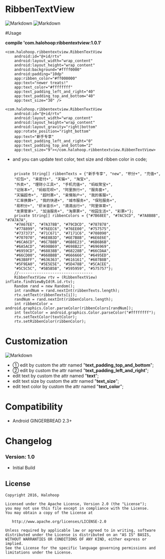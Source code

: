 # RibbenTextView

![Markdown](http://i2.piimg.com/8359/35970be4a38edf4c.jpg)
![Markdown](http://i2.piimg.com/8359/47c127b80a368964.jpg)

#Usage 

**compile 'com.halohoop:ribbentextview:1.0.1'**

    <com.halohoop.ribbentextview.RibbenTextView
        android:id="@+id/rtv"
        android:layout_width="wrap_content"
        android:layout_height="wrap_content"
        android:background="#ffff0000"
        android:padding="10dp"
        app:ribben_color="#ff000000"
        app:text="newer treats!"
        app:text_color="#ffffffff"
        app:text_padding_left_and_right="40"
        app:text_padding_top_and_bottom="40"
        app:text_size="30" />

    <com.halohoop.ribbentextview.RibbenTextView
        android:id="@+id/rtv"
        android:layout_width="wrap_content"
        android:layout_height="wrap_content"
        android:layout_gravity="right|bottom"
        app:rotate_position="right_bottom"
        app:text="新手专享"
        app:text_padding_left_and_right="0"
        app:text_padding_top_and_bottom="2"
        app:text_size="9"></com.halohoop.ribbentextview.RibbenTextView>

* and you can update text color, text size and ribben color in code;
<pre><code>
    private String[] ribbenTexts = {"新手专享", "new", "积分+", "充值+",
    "红包+", "亲密付+", "天猫+", "淘宝+",
    "外卖+", "理财小工具+", "手机充值+", "蚂蚁聚宝+",
    "记账本+", "蚂蚁花呗+", "阿里旅行+", "服务窗+",
    "天猫超市+", "超时惠+", "亲情账户+", "我的客服+",
    "汇率换算+", "我的快递+", "城市服务+", "保险服务+",
    "易积分+", "虾米音乐+", "滴滴出行+", "阿里体育+",
    "发票管家+", "加油服务+", "淘票票+", "校园生活+", "彩票+"};
    private String[] ribbenColors = {"#7B68EE", "#7AC5CD", "#7A8B8B", "#7A7A7A",
    "#7A67EE", "#7A378B", "#79CDCD", "#787878",
    "#778899", "#76EEC6", "#76EE00", "#757575",
    "#737373", "#71C671", "#7171C6", "#708090",
    "#707070", "#6E8B3D", "#6E7B8B", "#6E6E6E",
    "#6CA6CD", "#6C7B8B", "#6B8E23", "#6B6B6B",
    "#6A5ACD", "#698B69", "#698B22", "#696969",
    "#6959CD", "#68838B", "#68228B", "#66CDAA",
    "#66CD00", "#668B8B", "#666666", "#6495ED",
    "#63B8FF", "#636363", "#616161", "#607B8B",
    "#5F9EA0", "#5E5E5E", "#5D478B", "#5CACEE",
    "#5C5C5C", "#5B5B5B", "#595959", "#575757"};
	//---------------------------------
    RibbenTextView rtv = (RibbenTextView) inflate.findViewById(R.id.rtv);
    Random rand = new Random();
    int randNum = rand.nextInt(ribbenTexts.length);
    rtv.setText(ribbenTexts[i]);
    randNum = rand.nextInt(ribbenColors.length);
    int ribbenColor = android.graphics.Color.parseColor(ribbenColors[randNum]);
    int textColor = android.graphics.Color.parseColor("#ffffffff");
    rtv.setTextColor(textColor);
    rtv.setRibbenColor(ribbenColor);
</code></pre>
# Customization
![Markdown](http://i2.piimg.com/8359/fa599ea48f22288e.png)

* ① edit by custom the attr named "**text\_padding\_top\_and\_bottom**";
* ② edit by custom the attr named "**text\_padding\_left\_and\_right**";
* edit text by custom the attr named "**text**";
* edit text size by custom the attr named "**text\_size**";
* edit text color by custom the attr named "**text\_color**";

# Compatibility
  
  * Android GINGERBREAD 2.3+
  
# Changelog

### Version: 1.0

  * Initial Build

## License

    Copyright 2016, Halohoop

    Licensed under the Apache License, Version 2.0 (the "License");
    you may not use this file except in compliance with the License.
    You may obtain a copy of the License at

       http://www.apache.org/licenses/LICENSE-2.0

    Unless required by applicable law or agreed to in writing, software
    distributed under the License is distributed on an "AS IS" BASIS,
    WITHOUT WARRANTIES OR CONDITIONS OF ANY KIND, either express or implied.
    See the License for the specific language governing permissions and
    limitations under the License.
